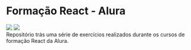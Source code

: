 # Formação React - Alura
 <div>
 <img src="https://img.shields.io/badge/TypeScript-007ACC?style=for-the-badge&logo=typescript&logoColor=white">
 <img src="https://img.shields.io/badge/React-20232A?style=for-the-badge&logo=react&logoColor=61DAFB">
 </div>
 Repositório trás uma série de exercícios realizados durante os cursos de formação React da Alura.
 
